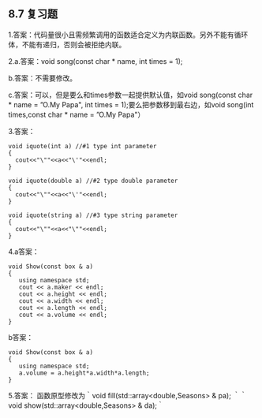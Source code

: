 ## 8.7 复习题

1.答案：代码量很小且需频繁调用的函数适合定义为内联函数。另外不能有循环体，不能有递归，否则会被拒绝内联。

2.a.答案：void song(const char * name, int times = 1);

  b.答案：不需要修改。
  
  c.答案：可以，但是要么和times参数一起提供默认值，如void song(const char * name = ”O.My Papa", int times = 1);要么把参数移到最右边，如void song(int times,const char * name = ”O.My Papa"）
  
3.答案：

```
void iquote(int a) //#1 type int parameter
{
  cout<<"\""<<a<<"\'"<<endl;
}

void iquote(double a) //#2 type double parameter
{
  cout<<"\""<<a<<"\'"<<endl;
}

void iquote(string a) //#3 type string parameter
{
  cout<<"\""<<a<<"\""<<endl;
}
```

4.a答案：
```
void Show(const box & a)
{
   using namespace std;
   cout << a.maker << endl;
   cout << a.height << endl;
   cout << a.width << endl;
   cout << a.length << endl;
   cout << a.volume << endl;
}
```
b答案：
```
void Show(const box & a)
{
   using namespace std;
   a.volume = a.height*a.width*a.length;
}
```

5.答案：
函数原型修改为｀void fill(std::array<double,Seasons> & pa); ｀｀void show(std::array<double,Seasons> & da);｀


